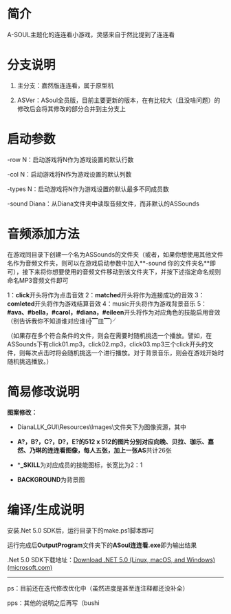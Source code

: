 # 简介

A-SOUL主题化的连连看小游戏，灵感来自于然比提到了连连看



# 分支说明

1. 主分支：嘉然版连连看，属于原型机

2. ASVer：ASoul全员版，目前主要更新的版本，在有比较大（且没啥问题）的修改后会将其修改的部分合并到主分支上



# 启动参数

-row N：启动游戏将N作为游戏设置的默认行数

-col N：启动游戏将N作为游戏设置的默认列数

-types N：启动游戏将N作为游戏设置的默认最多不同成员数

-sound Diana：从Diana文件夹中读取音频文件，而非默认的ASSounds



# 音频添加方法

在游戏同目录下创建一个名为ASSounds的文件夹（或者，如果你想使用其他文件名作为音频文件夹，则可以在游戏启动参数中加入**-sound 你的文件夹名**即可），接下来将你想要使用的音频文件移动到该文件夹下，并按下述指定命名规则命名MP3音频文件即可

1：**click**开头将作为点击音效
2：**matched**开头将作为连接成功的音效
3：**comleted**开头将作为游戏结算音效
4：music开头将作为游戏背景音乐
5：**#ava、#bella，#carol，#diana，#eileen**开头将作为对应角色的技能启用音效（别告诉我你不知道谁对应谁(╬▔皿▔)╯


（如果存在多个符合条件的文件，则会在需要时随机挑选一个播放。譬如，在ASSounds下有click01.mp3，click02.mp3，click03.mp3三个click开头的文件，则每次点击时将会随机挑选一个进行播放。对于背景音乐，则会在游戏开始时随机挑选播放。）



# 简易修改说明

**图案修改：**

* DianaLLK_GUI\Resources\Images\文件夹下为图像资源，其中

* **A?，B?，C?，D?，E?**的512 x 512的图片分别对应向晚、贝拉、珈乐、嘉然、乃琳的连连看图像，每人五张，加上一张**AS**共计26张

* ***_SKILL**为对应成员的技能图标，长宽比为2：1

* **BACKGROUND**为背景图

  

# 编译/生成说明

安装.Net 5.0 SDK后，运行目录下的make.ps1脚本即可

运行完成后**OutputProgram**文件夹下的**ASoul连连看.exe**即为输出结果

.Net 5.0 SDK下载地址：[Download .NET 5.0 (Linux, macOS, and Windows) (microsoft.com)](https://dotnet.microsoft.com/download/dotnet/5.0)



-----



ps：目前还在迭代修改优化中（虽然进度是甚至连注释都还没补全）

pps：其他的说明之后再写（bushi